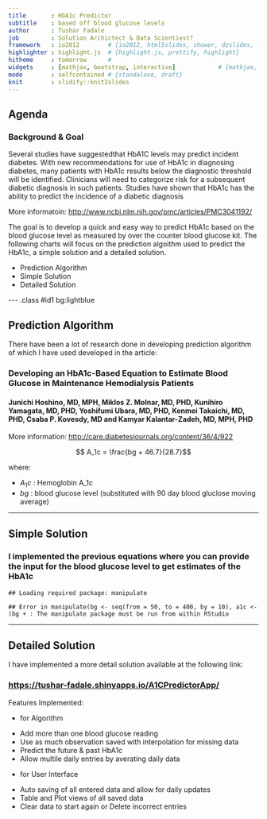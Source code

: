 ```yaml
---
title       : HbA1c Predictor
subtitle    : based off blood glucose levels
author      : Tushar Fadale
job         : Solution Archictect & Data Scientiest?
framework   : io2012        # {io2012, html5slides, shower, dzslides, ...}
highlighter : highlight.js  # {highlight.js, prettify, highlight}
hitheme     : tomorrow      # 
widgets     : [mathjax, bootstrap, interactive]            # {mathjax, quiz, bootstrap}
mode        : selfcontained # {standalone, draft}
knit        : slidify::knit2slides
---
```


## Agenda

### Background & Goal
Several studies have suggestedthat HbA1C levels may predict incident diabetes. With new recommendations for use of HbA1c in diagnosing diabetes, many patients with HbA1c results below the diagnostic threshold will be identified. Clinicians will need to categorize risk for a subsequent diabetic diagnosis in such patients. Studies have shown that HbA1c has the ability to predict the incidence of a diabetic diagnosis

More informatoin: http://www.ncbi.nlm.nih.gov/pmc/articles/PMC3041192/

The goal is to develop a quick and easy way to predict HbA1c based on the blood glucose level as measured by over the counter blood glucose kit. The following charts will focus on the prediction algoithm used to predict the HbA1c, a simple solution and a detailed solution. 
* Prediction Algorithm
* Simple Solution
* Detailed Solution

--- .class #id1 bg:lightblue 

## Prediction Algorithm

There have been a lot of research done in developing prediction algorithm of which I have used developed in the article:


### Developing an HbA1c-Based Equation to Estimate Blood Glucose in Maintenance Hemodialysis Patients

#### Junichi Hoshino, MD, MPH, Miklos Z. Molnar, MD, PHD, Kunihiro Yamagata, MD, PHD, Yoshifumi Ubara, MD, PHD, Kenmei Takaichi, MD, PHD, Csaba P. Kovesdy, MD and Kamyar Kalantar-Zadeh, MD, MPH, PHD

More information: http://care.diabetesjournals.org/content/36/4/922

$$ A_1c = \frac{bg + 46.7}{28.7}$$

where:
* $A_1c$ : Hemoglobin A_1c
* $bg$ : blood glucose level (substituted with 90 day blood gluclose moving average)

---
## Simple Solution

### I implemented the previous equations where you can provide the input for the blood glucose level to get estimates of the HbA1c


```
## Loading required package: manipulate
```

```
## Error in manipulate(bg <- seq(from = 50, to = 400, by = 10), a1c <- (bg + : The manipulate package must be run from within RStudio
```

---

## Detailed Solution

I have implemented a more detail solution available at the following link:

### https://tushar-fadale.shinyapps.io/A1CPredictorApp/

Features Implemented:

* for Algorithm
 + Add more than one blood glucose reading
 + Use as much observation saved with interpolation for missing data
 + Predict the future & past HbA1c
 + Allow multile daily entries by averating daily data
* for User Interface
 + Auto saving of all entered data and allow for daily updates
 + Table and Plot views of all saved data
 + Clear data to start again or Delete incorrect entries


